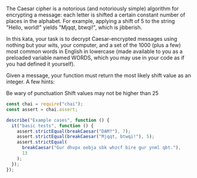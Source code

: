 The Caesar cipher is a notorious (and notoriously simple) algorithm for encrypting a message: each letter is shifted a certain constant number of places in the alphabet. For example, applying a shift of 5 to the string "Hello, world!" yields "Mjqqt, btwqi!", which is jibberish.

In this kata, your task is to decrypt Caesar-encrypted messages using nothing but your wits, your computer, and a set of the 1000 (plus a few) most common words in English in lowercase (made available to you as a preloaded variable named WORDS, which you may use in your code as if you had defined it yourself).

Given a message, your function must return the most likely shift value as an integer.
A few hints:

Be wary of punctuation
Shift values may not be higher than 25

```js
const chai = require("chai");
const assert = chai.assert;

describe("Example cases", function () {
  it("basic tests", function () {
    assert.strictEqual(breakCaesar("DAM?"), 7);
    assert.strictEqual(breakCaesar("Mjqqt, btwqi!"), 5);
    assert.strictEqual(
      breakCaesar("Gur dhvpx oebja sbk whzcf bire gur ynml qbt."),
      13
    );
  });
});
```
